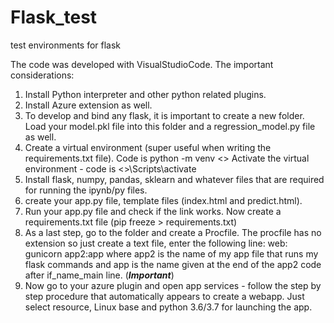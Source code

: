 # Flask_test
test environments for flask


The code was developed with VisualStudioCode. The important considerations:
1) Install Python interpreter and other python related plugins.
2) Install Azure extension as well. 
3) To develop and bind any flask, it is important to create a new folder. Load your model.pkl file into this folder and a regression_model.py file as well. 
4) Create a virtual environment (super useful when writing the requirements.txt file). Code is python -m venv <<nameofvirenv>>  Activate the virtual environment - code is <<nameofvirenv>>\Scripts\activate
5) Install flask, numpy, pandas, sklearn and whatever files that are required for running the ipynb/py files. 
6) create your app.py file, template files (index.html and predict.html). 
7) Run your app.py file and check if the link works. Now create a requirements.txt file (pip freeze > requirements.txt)
8) As a last step, go to the folder and create a Procfile. The procfile has no extension so just create a text file, enter the following line: web: gunicorn app2:app    where app2 is the name of my app file that runs my flask commands and app is the name given at the end of the app2 code after if_name_main line. (***Important***)
9) Now go to your azure plugin and open app services - follow the step by step procedure that automatically appears to create a webapp. Just select resource, Linux base and python 3.6/3.7 for launching the app.
